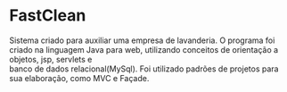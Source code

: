 # FastClean

Sistema criado para auxiliar uma empresa de lavanderia. O programa foi criado na linguagem Java para web, utilizando conceitos de orientação a objetos, jsp, servlets e  
banco de dados relacional(MySql). Foi utilizado padrões de projetos para sua elaboração, como MVC e Façade.
